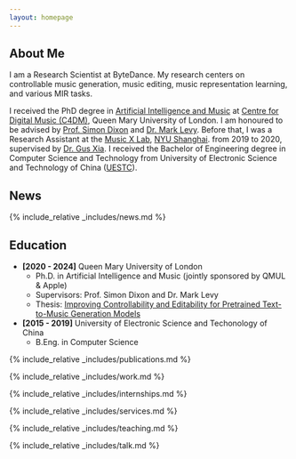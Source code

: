 ```yaml
---
layout: homepage
---
```


## About Me

I am a Research Scientist at ByteDance. My research centers on controllable music generation, music editing, music representation learning, and various MIR tasks. 

I received the PhD degree in [Artificial Intelligence and Music](https://www.aim.qmul.ac.uk/) at [Centre for Digital Music (C4DM)](https://www.c4dm.eecs.qmul.ac.uk/), Queen Mary University of London. I am honoured to be advised by [Prof. Simon Dixon](http://www.eecs.qmul.ac.uk/~simond/) and [Dr. Mark Levy](https://scholar.google.com/citations?user=g_ESIWoAAAAJ). Before that, I was a Research Assistant at the [Music X Lab](http://musicxlab.com/), [NYU Shanghai](https://shanghai.nyu.edu/). from 2019 to 2020, supervised by [Dr. Gus Xia](http://www.musicxlab.com/members/gus/). I received the Bachelor of Engineering degree in Computer Science and Technology from University of Electronic Science and Technology of China ([UESTC](https://en.uestc.edu.cn/)).

## News

{% include_relative _includes/news.md %}

## Education

- **[2020 - 2024]** Queen Mary University of London
  - Ph.D. in Artificial Intelligence and Music (jointly sponsored by QMUL & Apple)
  - Supervisors: Prof. Simon Dixon and Dr. Mark Levy
  - Thesis: [Improving Controllability and Editability for Pretrained Text-to-Music Generation Models](https://arxiv.org/abs/2411.12641)
- **[2015 - 2019]** University of Electronic Science and Techonology of China
  - B.Eng. in Computer Science


{% include_relative _includes/publications.md %}

{% include_relative _includes/work.md %}

{% include_relative _includes/internships.md %}

{% include_relative _includes/services.md %}

{% include_relative _includes/teaching.md %}

{% include_relative _includes/talk.md %}
 
